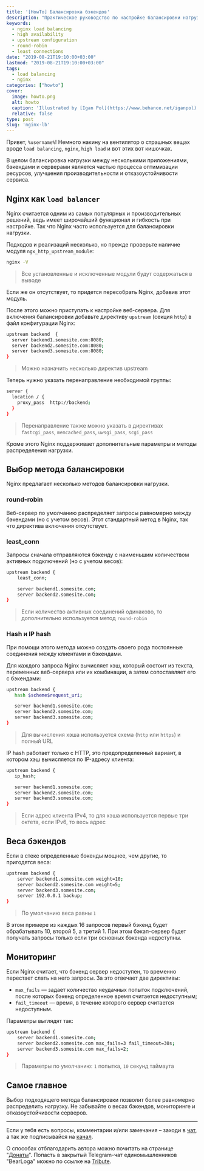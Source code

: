 ```yaml
---
title: '[HowTo] Балансировка бэкендов'
description: "Практическое руководство по настройке балансировки нагрузки в Nginx: методы распределения, веса серверов и мониторинг доступности"
keywords:
  - nginx load balancing
  - high availability
  - upstream configuration
  - round-robin
  - least connections
date: "2019-08-21T19:10:00+03:00"
lastmod: "2019-08-21T19:10:00+03:00"
tags:
  - load balancing
  - nginx
categories: ["howto"]
cover:
  image: howto.png
  alt: howto
  caption: 'Illustrated by [Igan Pol](https://www.behance.net/iganpol)'
  relative: false
type: post
slug: 'nginx-lb'
---
```


Привет, `%username%`! Немного накину на вентилятор о страшных вещах вроде `load balancing`, `nginx`, `high load` и вот этих вот кишочках.

В целом балансировка нагрузки между несколькими приложениями, бэкендами и серверами является частью процесса оптимизации ресурсов, улучшения производительности и отказоустойчивости сервиса.

## Nginx как `load balancer`

Nginx считается одним из самых популярных и производительных решений, ведь имеет широчайший функционал и гибкость при настройке. Так что Nginx часто используется для балансировки нагрузки.

Подходов и реализаций несколько, но прежде проверьте наличие модуля `ngx_http_upstream_module`:

```bash
nginx -V
```

> Все установленные и исключенные модули будут содержаться в выводе

Если же он отсутствует, то придется пересобрать Nginx, добавив этот модуль.

После этого можно приступать к настройке веб-сервера. Для включения балансировки добавьте директиву `upstream` (секция `http`) в файл конфигурации Nginx:

```bash
upstream backend  {
  server backend1.somesite.com:8080;
  server backend2.somesite.com:8080;
  server backend3.somesite.com:8080;
}
```

> Можно назначить несколько директив upstream

Теперь нужно указать перенаправление необходимой группы:

```bash
server {
  location / {
    proxy_pass  http://backend;
  }
}
```

> Перенаправление также можно указать в директивах `fastcgi_pass`, `memcached_pass`, `uwsgi_pass`, `scgi_pass`

Кроме этого Nginx поддерживает дополнительные параметры и методы распределения нагрузки.

## Выбор метода балансировки

Nginx предлагает несколько методов балансировки нагрузки.

### round-robin

Веб-сервер по умолчанию распределяет запросы равномерно между бэкендами (но с учетом весов). Этот стандартный метод в Nginx, так что директива включения отсутствует.

### least_conn

Запросы сначала отправляются бэкенду с наименьшим количеством активных подключений (но с учетом весов):

```bash
upstream backend {
    least_conn;

    server backend1.somesite.com;
    server backend2.somesite.com;
}
```

> Если количество активных соединений одинаково, то дополнительно используется метод `round-robin`

### Hash и IP hash

При помощи этого метода можно создать своего рода постоянные соединения между клиентами и бэкендами.

Для каждого запроса Nginx вычисляет хэш, который состоит из текста, переменных веб-сервера или их комбинации, а затем сопоставляет его с бэкендами:

```bash
upstream backend {
   hash $scheme$request_uri;

   server backend1.somesite.com;
   server backend2.somesite.com;
   server backend3.somesite.com;
}
```

> Для вычисления хэша используется схема (`http` или `https`) и полный URL

IP hash работает только с HTTP, это предопределенный вариант, в котором хэш вычисляется по IP-адресу клиента:

```bash
upstream backend {
   ip_hash;

   server backend1.somesite.com;
   server backend2.somesite.com;
   server backend3.somesite.com;
}
```

> Если адрес клиента IPv4, то для хэша используется первые три октета, если IPv6, то весь адрес

## Веса бэкендов

Если в стеке определенные бэкенды мощнее, чем другие, то пригодятся веса:

```bash
upstream backend {
    server backend1.somesite.com weight=10;
    server backend2.somesite.com weight=5;
    server backend3.somesite.com;
    server 192.0.0.1 backup;
}
```

> По умолчанию веса равны `1`

В этом примере из каждых 16 запросов первый бэкенд будет обрабатывать 10, второй 5, а третий 1. При этом бэкап-сервер будет получать запросы только если три основных бэкенда недоступны.

## Мониторинг

Если Nginx считает, что бэкенд сервер недоступен, то временно перестает слать на него запросы. За это отвечает две директивы:

- `max_fails` — задает количество неудачных попыток подключений, после которых бэкенд определенное время считается недоступным;
- `fail_timeout` — время, в течение которого сервер считается недоступным.

Параметры выглядят так:

```bash
upstream backend {                
    server backend1.somesite.com;
    server backend2.somesite.com max_fails=3 fail_timeout=30s;
    server backend3.somesite.com max_fails=2;
}
```

> Параметры по умолчанию: `1` попытка, `10` секунд таймаута

## Самое главное

Выбор подходящего метода балансировки позволит более равномерно распределить нагрузку. Не забывайте о весах бэкендов, мониторинге и отказоустойчивости серверов.

---

Если у тебя есть вопросы, комментарии и/или замечания – заходи в [чат](https://ttttt.me/jtprogru_chat), а так же подписывайся на [канал](https://ttttt.me/jtprogru_channel).

О способах отблагодарить автора можно почитать на странице "[Донаты](https://jtprog.ru/donations/)". Попасть в закрытый Telegram-чат единомышленников "BearLoga" можно по ссылке на [Tribute](https://web.tribute.tg/s/oRV).
